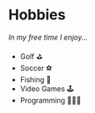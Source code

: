 # Hobbies

*In my free time I enjoy...*
- Golf ⛳
- Soccer ⚽
- Fishing 🎣
- Video Games 🕹️
- Programming 👨🏻‍💻